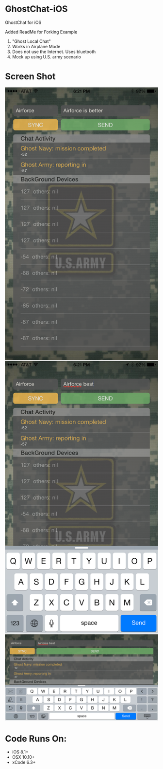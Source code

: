 # GhostChat-iOS
GhostChat for iOS

Added ReadMe for Forking Example

1. "Ghost Local Chat" 
2. Works in Airplane Mode
3. Does not use the Internet. Uses bluetooth
4. Mock up using U.S. army scenario

# Screen Shot
![ScreenShot](https://github.com/BoScott/GhostChat-iOS/blob/master/IMG_2328.PNG) 
![ScreenShot](https://github.com/BoScott/GhostChat-iOS/blob/master/IMG_2327.PNG) 
![ScreenShot](https://github.com/BoScott/GhostChat-iOS/blob/master/IMG_2326.PNG) 

# Code Runs On:
+ iOS 8.1+
+ OSX 10.10+
+ xCode 6.3+  
